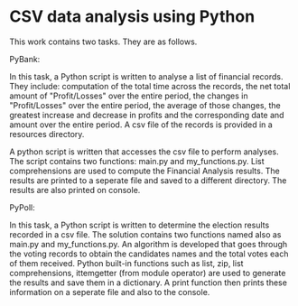 # CSV data analysis using Python

This work contains two tasks. They are as follows.

PyBank: 

In this task, a Python script is written to analyse a list of financial records. They include: computation of the total time across the records, 
the net total amount of "Profit/Losses" over the entire period, the changes in "Profit/Losses" over the entire period, the average of those changes,
the greatest increase and decrease in profits and the corresponding date and amount over the entire period.
A csv file of the records is provided in a resources directory.

A python script is written that accesses the csv file to perform analyses. The script contains two functions: main.py and my_functions.py. List 
comprehensions are used to compute the Financial Analysis results. The results are printed to a seperate file and saved to a different directory. The
results are also printed on console.

PyPoll:

In this task, a Python script is written to determine the election results recorded in a csv file. The solution contains two functions named also as 
main.py and my_functions.py. An algorithm is developed that goes through the voting records to obtain the candidates names and the total votes each of 
them received. Python built-in functions such as list, zip, list comprehensions, ittemgetter (from module operator) are used to generate the results 
and save them in a dictionary. A print function then prints these information on a seperate file and also to the console.
